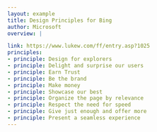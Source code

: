 ```yaml
---
layout: example
title: Design Principles for Bing
author: Microsoft
overview: |

link: https://www.lukew.com/ff/entry.asp?1025
principles:
- principle: Design for explorers
- principle: Delight and surprise our users
- principle: Earn Trust
- principle: Be the brand
- principle: Make money
- principle: Showcase our best
- principle: Organize the page by relevance
- principle: Respect the need for speed
- principle: Give just enough and offer more
- principle: Present a seamless experience
---
```

